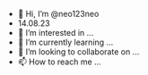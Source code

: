 - 👋 Hi, I’m @neo123neo
- 14.08.23
- 👀 I’m interested in ...
- 🌱 I’m currently learning ...
- 💞️ I’m looking to collaborate on ...
- 📫 How to reach me ...

<!---
neo123neo/neo123neo is a ✨ special ✨ repository because its `README.md` (this file) appears on your GitHub profile.
You can click the Preview link to take a look at your changes.
--->
